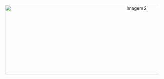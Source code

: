 <div align="center">
  <img width="847" height="227" alt="Imagem 2" src="https://github.com/user-attachments/assets/0f933eb9-a4db-4bef-a289-462a06f3b9b4" />
</div>
